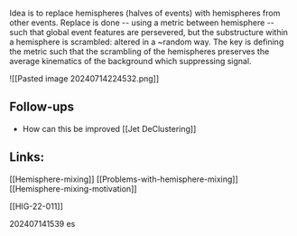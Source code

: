 Idea is to replace hemispheres (halves of events) with hemispheres from other events. Replace is done -- using a metric between hemisphere -- such that global event features are persevered, but the substructure within a hemisphere is scrambled: altered in a ~random way. 
The key is defining the metric such that the scrambling of the hemispheres preserves the average kinematics of the background which suppressing signal.


![[Pasted image 20240714224532.png]]

## Follow-ups
- How can this be improved [[Jet DeClustering]]


## Links: 
[[Hemisphere-mixing]]
[[Problems-with-hemisphere-mixing]]
[[Hemisphere-mixing-motivation]]


[[HIG-22-011]]



202407141539
es 
